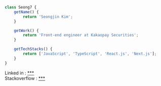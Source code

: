 ```js
class Seong7 {
    getName() {
        return 'Seongjin Kim';
    }

    getWork() {
        return 'Front-end engineer at Kakaopay Securities';
    }

    getTechStacks() {
        return ['JavaScript', 'TypeScript', 'React.js', 'Next.js'];
    }
}
```

Linked in : [***](https://www.linkedin.com/in/seongjin-kim-b3651312a/)   
Stackoverflow : [***](https://stackoverflow.com/users/11717184/seong-jin-kim?tab=profile)


<!--
**seong7/seong7** is a ✨ _special_ ✨ repository because its `README.md` (this file) appears on your GitHub profile.

Here are some ideas to get you started:

- 🔭 I’m currently working on ...
- 🌱 I’m currently learning ...
- 👯 I’m looking to collaborate on ...
- 🤔 I’m looking for help with ...
- 💬 Ask me about ...
- 📫 How to reach me: ...
- 😄 Pronouns: ...
- ⚡ Fun fact: ...
-->
